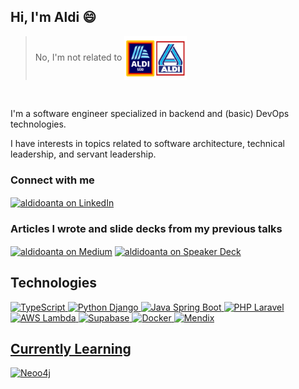 ## Hi, I'm Aldi 😄
> No, I'm not related to <a href="https://aldi.com/" target="blank"><img align="center" src="https://raw.githubusercontent.com/aldidoanta/aldidoanta/main/aldi-sud-aldi-nord-seeklogo.svg" alt="ALDI Supermarket" height="70" width="100" /></a>
<br />

I'm a software engineer specialized in backend and (basic) DevOps technologies.

I have interests in topics related to software architecture, technical leadership, and servant leadership.

### Connect with me
<a href="https://www.linkedin.com/in/aldidoanta/" target="blank"><img align="center" src="https://content.linkedin.com/content/dam/me/business/en-us/amp/brand-site/v2/bg/LI-Bug.svg.original.svg" alt="aldidoanta on LinkedIn" height="42" width="50" /></a>


### Articles I wrote and slide decks from my previous talks
<a href="https://medium.com/@aldidoanta" target="blank"><img align="center" src="https://upload.wikimedia.org/wikipedia/commons/thumb/3/35/Medium_%28website%29_logo_2024.svg/1920px-Medium_%28website%29_logo_2024.svg.png" alt="aldidoanta on Medium" height="40" /></a>
<a href="https://speakerdeck.com/aldidoanta" target="blank"><img align="center" src="https://www.svgrepo.com/show/354375/speakerdeck.svg" alt="aldidoanta on Speaker Deck" height="50" width="50" /></a>

## Technologies
<a href="https://www.typescriptlang.org/" target="_blank" rel="noreferrer"> <img src="https://cdn.worldvectorlogo.com/logos/typescript.svg" alt="TypeScript" height="50"/>
<a href="https://www.djangoproject.com/" target="_blank" rel="noreferrer"> <img src="https://cdn.worldvectorlogo.com/logos/django.svg" alt="Python Django" width="50" height="50"/>
<a href="https://spring.io/projects/spring-boot" target="_blank" rel="noreferrer"> <img src="https://cdn.worldvectorlogo.com/logos/spring-3.svg" alt="Java Spring Boot" width="50" height="50"/>
<a href="https://laravel.com/" target="_blank" rel="noreferrer"> <img src="https://cdn.worldvectorlogo.com/logos/laravel-2.svg" alt="PHP Laravel" width="50" height="50"/>
<a href="https://aws.amazon.com/lambda/"> <img src="https://cdn.worldvectorlogo.com/logos/aws-lambda-1.svg" alt="AWS Lambda" width="50" height="50"/>
<a href="https://supabase.com/"> <img src="https://www.vectorlogo.zone/logos/supabase/supabase-icon.svg" alt="Supabase" height="50"/>
<a href="https://www.docker.com/"> <img src="https://cdn.worldvectorlogo.com/logos/docker-4.svg" alt="Docker" width="50" height="50"/>
<a href="https://www.mendix.com/"> <img src="https://images.squarespace-cdn.com/content/v1/5dfa2c39017ba35b991218b8/bdaa1bb4-8901-4487-b54f-6d47bffa5788/Mendix-Brandmark-RGB-Outline-MX+Small-Blue-ExtraLarge.png" alt="Mendix" height="50"/>

## Currently Learning
<a href="https://neo4j.com/"> <img src="https://icon.icepanel.io/Technology/png-shadow-512/New4j.png" alt="Neoo4j" height="70"/>
